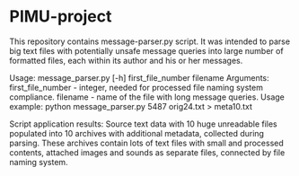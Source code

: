# PIMU-project

This repository contains message-parser.py script.
It was intended to parse big text files with potentially unsafe message queries into large number of formatted files, each within its author and his or her messages.

Usage:
message_parser.py [-h] first_file_number filename
Arguments:
first_file_number - integer, needed for processed file naming system compliance.
filename - name of the file with long message queries.
Usage example:
python message_parser.py 5487 orig24.txt > meta10.txt

Script application results:
Source text data with 10 huge unreadable files populated into 10 archives with additional metadata, collected during parsing.
These archives contain lots of text files with small and processed contents, attached images and sounds as separate files, connected by file naming system.
